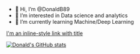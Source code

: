 - 👋 Hi, I’m @DonaldB89
- 👀 I’m interested in Data science and analytics
- 🌱 I’m currently learning Machine/Deep Learning

[I'm an inline-style link with title](https://www.donald-barclay.com "My Site")

[![Donald's GitHub stats](https://github-readme-stats.vercel.app/api?username=DonaldB89)](https://github.com/anuraghazra/github-readme-stats)


<!---
DonaldB89/DonaldB89 is a ✨ special ✨ repository because its `README.md` (this file) appears on your GitHub profile.
You can click the Preview link to take a look at your changes.
--->
